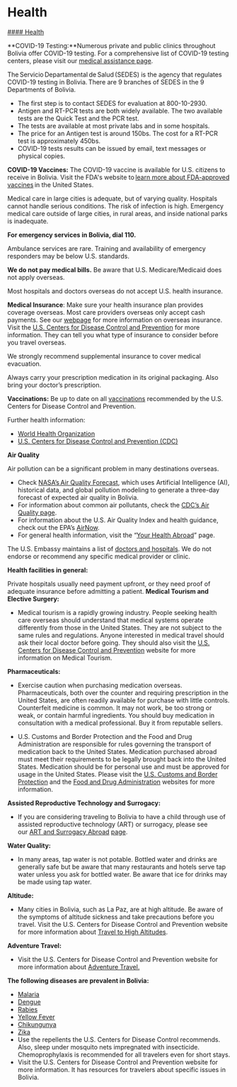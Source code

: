 # Health

[#### Health](javascript:void(0); "Health")

**COVID-19 Testing:**Numerous private and public clinics throughout Bolivia offer COVID-19 testing. For a comprehensive list of COVID-19 testing centers, please visit our [medical assistance page](https://bo.usembassy.gov/medical-assistance/).

The Servicio Departamental de Salud (SEDES) is the agency that regulates COVID-19 testing in Bolivia. There are 9 branches of SEDES in the 9 Departments of Bolivia.

* The first step is to contact SEDES for evaluation at 800-10-2930.
* Antigen and RT-PCR tests are both widely available. The two available tests are the Quick Test and the PCR test.
* The tests are available at most private labs and in some hospitals.
* The price for an Antigen test is around 150bs. The cost for a RT-PCR test is approximately 450bs.
* COVID-19 tests results can be issued by email, text messages or physical copies.

**COVID-19 Vaccines:** The COVID-19 vaccine is available for U.S. citizens to receive in Bolivia. Visit the FDA's website to [learn more about FDA-approved vaccines](https://www.fda.gov/emergency-preparedness-and-response/coronavirus-disease-2019-covid-19/covid-19-vaccines) in the United States.

Medical care in large cities is adequate, but of varying quality. Hospitals cannot handle serious conditions. The risk of infection is high. Emergency medical care outside of large cities, in rural areas, and inside national parks is inadequate.

**For emergency services in Bolivia, dial 110.**

Ambulance services are rare. Training and availability of emergency responders may be below U.S. standards.

**We do not pay medical bills.** Be aware that U.S. Medicare/Medicaid does not apply overseas.

Most hospitals and doctors overseas do not accept U.S. health insurance.

**Medical Insurance**: Make sure your health insurance plan provides coverage overseas. Most care providers overseas only accept cash payments. See our [webpage](https://travel.state.gov/content/travel/en/international-travel/before-you-go/your-health-abroad/Insurance_Coverage_Overseas.html) for more information on overseas insurance. Visit the [U.S. Centers for Disease Control and Prevention](https://www.cdc.gov/) for more information. They can tell you what type of insurance to consider before you travel overseas.

We strongly recommend supplemental insurance to cover medical evacuation.

Always carry your prescription medication in its original packaging. Also bring your doctor’s prescription.

**Vaccinations:** Be up to date on all [vaccinations](https://travel.state.gov/content/travel/en/international-travel/International-Travel-Country-Information-Pages/Bolivia.html#ExternalPopup) recommended by the U.S. Centers for Disease Control and Prevention.

Further health information:

* [World Health Organization](https://www.who.int/)
* [U.S. Centers for Disease Control and Prevention (CDC)](https://www.cdc.gov/)

**Air Quality**

Air pollution can be a significant problem in many destinations overseas.

* Check [NASA’s Air Quality Forecast](https://aeronet.gsfc.nasa.gov/new_web/aqforecast), which uses Artificial Intelligence (AI), historical data, and global pollution modeling to generate a three-day forecast of expected air quality in Bolivia.
* For information about common air pollutants, check the [CDC’s Air Quality page](https://www.cdc.gov/air-quality/pollutants/).
* For information about the U.S. Air Quality Index and health guidance, check out the EPA’s [AirNow](https://www.airnow.gov/aqi/aqi-basics/).
* For general health information, visit the “[Your Health Abroad](https://travel.state.gov/content/travel/en/international-travel/before-you-go/your-health-abroad.html)” page.

The U.S. Embassy maintains a list of [doctors and hospitals](https://bo.usembassy.gov/medical-assistance/). We do not endorse or recommend any specific medical provider or clinic.

**Health facilities in general:**

Private hospitals usually need payment upfront, or they need proof of adequate insurance before admitting a patient. **Medical Tourism and Elective Surgery:**

* Medical tourism is a rapidly growing industry. People seeking health care overseas should understand that medical systems operate differently from those in the United States. They are not subject to the same rules and regulations. Anyone interested in medical travel should ask their local doctor before going. They should also visit the [U.S. Centers for Disease Control and Prevention](https://www.cdc.gov/) website for more information on Medical Tourism.

**Pharmaceuticals:**

* Exercise caution when purchasing medication overseas. Pharmaceuticals, both over the counter and requiring prescription in the United States, are often readily available for purchase with little controls. Counterfeit medicine is common. It may not work, be too strong or weak, or contain harmful ingredients. You should buy medication in consultation with a medical professional. Buy it from reputable sellers.

* U.S. Customs and Border Protection and the Food and Drug Administration are responsible for rules governing the transport of medication back to the United States. Medication purchased abroad must meet their requirements to be legally brought back into the United States. Medication should be for personal use and must be approved for usage in the United States. Please visit the [U.S. Customs and Border Protection](https://www.cbp.gov/) and the [Food and Drug Administration](https://www.fda.gov/) websites for more information.

**Assisted Reproductive Technology and Surrogacy:**

* If you are considering traveling to Bolivia to have a child through use of assisted reproductive technology (ART) or surrogacy, please see our [ART and Surrogacy Abroad](https://travel.state.gov/content/travel/en/legal/travel-legal-considerations/us-citizenship/Assisted-Reproductive-Technology-ART-Surrogacy-Abroad.html) [page](https://travel.state.gov/content/travel/en/legal/travel-legal-considerations/us-citizenship/Assisted-Reproductive-Technology-ART-Surrogacy-Abroad.html).

**Water Quality:**

* In many areas, tap water is not potable. Bottled water and drinks are generally safe but be aware that many restaurants and hotels serve tap water unless you ask for bottled water. Be aware that ice for drinks may be made using tap water.

**Altitude:**

* Many cities in Bolivia, such as La Paz, are at high altitude. Be aware of the symptoms of altitude sickness and take precautions before you travel. Visit the U.S. Centers for Disease Control and Prevention website for more information about [Travel to High Altitudes](https://wwwnc.cdc.gov/travel/yellowbook/2020/noninfectious-health-risks/high-altitude-travel-and-altitude-illness).

**Adventure Travel:**

* Visit the U.S. Centers for Disease Control and Prevention website for more information about [Adventure Travel.](https://wwwnc.cdc.gov/travel/yellowbook/2020/travel-for-work-other-reasons/adventure-travel)

**The following diseases are prevalent in Bolivia:**

* [Malaria](https://www.cdc.gov/parasites/malaria/)
* [Dengue](https://www.cdc.gov/dengue/)
* [Rabies](https://www.cdc.gov/rabies/)
* [Yellow Fever](https://www.cdc.gov/yellowfever/)
* [Chikungunya](https://www.cdc.gov/chikungunya/)
* [Zika](https://www.cdc.gov/zika/)
* Use the repellents the U.S. Centers for Disease Control recommends. Also, sleep under mosquito nets impregnated with insecticide. Chemoprophylaxis is recommended for all travelers even for short stays.
* Visit the U.S. Centers for Disease Control and Prevention website for more information. It has resources for travelers about specific issues in Bolivia.